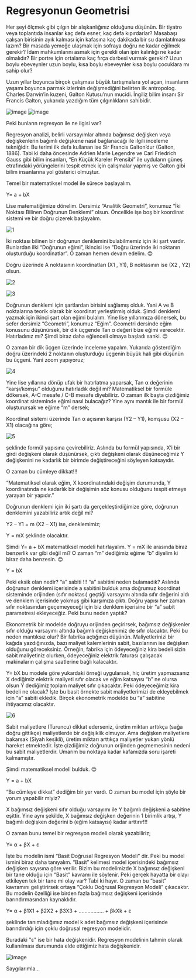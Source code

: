 # Regresyonun Geometrisi

Her şeyi ölçmek gibi çılgın bir alışkanlığınız olduğunu düşünün. Bir tiyatro veya toplantıda insanlar kaç defa esner, kaç defa kıpırdarlar? Masabaşı çalışan birisinin ayık kalması için kafasına kaç dakikada bir su damlatılması lazım? Bir masada yemeğe ulaşmak için sofraya doğru ne kadar eğilmek gerekir? İdam mahkumlarını asmak için gerekli olan ipin kalınlığı ne kadar olmalıdır? Bir portre için ortalama kaç fırça darbesi vurmak gerekir? Uzun boylu ebeveynler uzun boylu, kısa boylu ebeveynler kısa boylu çocuklara mı sahip olur? 

Uzun yıllar boyunca birçok çalışması büyük tartışmalara yol açan, insanların yaşamı boyunca parmak izlerinin değişmediğini belirten ilk antropolog. Charles Darwin’in kuzeni, Galton Kutusu’nun mucidi. İngiliz bilim insanı Sir Francis Galton, yukarıda yazdığım tüm çılgınlıkların sahibidir. 

![image](https://github.com/AnlasEkonomi/RegresyonunGeometrisi/assets/173607120/0814b80b-f2d7-48a3-bace-e266f552f230)   ![image](https://github.com/AnlasEkonomi/RegresyonunGeometrisi/assets/173607120/56f50335-cdc0-4420-879d-12dda23890ff)

Peki bunların regresyon ile ne ilgisi var?

Regresyon analizi, belirli varsayımlar altında bağımsız değişken veya değişkenlerin bağımlı değişkene nasıl bağlanacağı ile ilgili inceleme tekniğidir. Bu terimi ilk defa kullanan ise Sir Francis Galton’dur (Galton, 1886). Tabi ki daha öncesinde Adrien Marie Legendre ve Carl Friedrich Gauss gibi bilim insanları,  “En Küçük Kareler Prensibi” ile uyduların güneş etrafındaki yörüngelerini tespit etmek için çalışmalar yapmış ve Galton gibi bilim insanlarına yol gösterici olmuştur. 

Temel bir matematiksel model ile sürece başlayalım.

Y= a + bX 

Lise matematiğimize dönelim. Dersimiz “Analitik Geometri”, konumuz “İki Noktası Bilinen Doğrunun Denklemi” olsun. Öncelikle işe boş bir koordinat sistemi ve bir doğru çizerek başlayalım. 

![1](https://github.com/AnlasEkonomi/RegresyonunGeometrisi/assets/173607120/7b764ffd-8c14-45a8-86fa-1984e782ce2c)

İki noktası bilinen bir doğrunun denklemini bulabilmemiz için iki şart vardır. Bunlardan ilki “Doğrunun eğimi”, ikincisi ise “Doğru üzerinde iki noktanın oluşturduğu koordinatlar”. O zaman hemen devam edelim. 😊

Doğru üzerinde A noktasının koordinatları (X1 , Y1), B noktasının ise (X2 , Y2) olsun. 

![2](https://github.com/AnlasEkonomi/RegresyonunGeometrisi/assets/173607120/4b88e78a-d744-4ee2-8f22-424ea1c2f6fe)  

![3](https://github.com/AnlasEkonomi/RegresyonunGeometrisi/assets/173607120/5195ce63-8f98-49a6-af6b-eaee93c49574)

Doğrunun denklemi için şartlardan birisini sağlamış olduk. Yani A ve B noktalarına teorik olarak bir koordinat yerleştirmiş olduk. Şimdi denklemi yazmak için ikinci şart olan eğimi bulalım. Yine lise yıllarımıza dönersek, bu sefer dersimiz “Geometri”, konumuz “Eğim”. Geometri dersinde eğim konusunu düşünürsek, bir dik üçgende Tan α değeri bize eğimi verecektir. Hatırladınız mı? Şimdi biraz daha eğlenceli olmaya başladı sanki. 😊 

O zaman bir dik üçgen üzerinde inceleme yapalım. Yukarıda gösterdiğim doğru üzerindeki 2 noktanın oluşturduğu üçgenin büyük hali gibi düşünün bu üçgeni. Yani zoom yapıyoruz;

![4](https://github.com/AnlasEkonomi/RegresyonunGeometrisi/assets/173607120/2b39731c-d6c5-4e8c-8681-feb9d72b94c0)

Yine lise yıllarına dönüp ufak bir hatırlatma yaparsak, Tan α değerinin “karşı/komşu” olduğunu hatırladık değil mi? Matematiksel bir formüle dökersek, A-C mesafe / C-B mesafe diyebiliriz.
O zaman ilk başta çizdiğimiz koordinat sisteminde eğimi nasıl bulacağız? Yine aynı mantık ile bir formül oluşturursak ve eğime “m” dersek;


Koordinat sistemi üzerinde Tan α açısının karşısı (Y2 – Y1), komşusu  (X2 – X1) olacağına göre;

![5](https://github.com/AnlasEkonomi/RegresyonunGeometrisi/assets/173607120/84db11e1-f948-494a-8104-8f61efdbcce3)


şeklinde formül yapısına çevirebiliriz. Aslında bu formül yapısında, X’i bir girdi değişkeni olarak düşünürsek, çıktı değişkeni olarak düşüneceğimiz Y değişkenini ne kadarlık bir birimde değiştireceğini söyleyen katsayıdır.

O zaman bu cümleye dikkat!!!

“Matematiksel olarak eğim, X koordinatındaki değişim durumunda, Y koordinatında ne kadarlık bir değişimin söz konusu olduğunu tespit etmeye yarayan bir yapıdır.” 

Doğrunun denklemi için iki şartı da gerçekleştirdiğimize göre, doğrunun denklemini yazabiliriz artık değil mi? 

Y2 – Y1 = m (X2 – X1) ise, denklemimiz;

Y = mX şeklinde olacaktır. 

Şimdi Y= a + bX matematiksel modeli hatırlayalım. Y = mX ile arasında biraz benzerlik var gibi değil mi? O zaman “m” dediğimiz eğime “b” diyelim ki biraz daha benzesin. 😊

Y = bX 


Peki eksik olan nedir?  “a” sabiti !!! “a” sabitini neden bulamadık? Aslında doğrunun denklemi içerisinde a sabitini bulduk ama doğrumuz koordinat sisteminde orijinden (sıfır noktası) geçtiği varsayımı altında sıfır değerini aldı ve denklem içerisinde yokmuş gibi karşımıza çıktı. Doğru yapısı her zaman sıfır noktasından geçemeyeceği için biz denklem içerisine bir “a” sabit parametresi ekleyeceğiz. Peki bunu neden yaptık? 

Ekonometrik bir modelde doğruyu orijinden geçirirsek, bağımsız değişkenler sıfır olduğu varsayımı altında bağımlı değişkenimiz de sıfır olacaktır. Peki bu neden mantıksız olur? Bir fabrika açtığınızı düşünün. Maliyetlerinizi bir kağıda yazdığınızda, bazı maliyet kalemlerinin sabit, bazılarının ise değişken olduğunu göreceksiniz. Örneğin, fabrika için ödeyeceğiniz kira bedeli sizin sabit maliyetiniz olurken, ödeyeceğiniz elektrik faturası çalışacak makinaların çalışma saatlerine bağlı kalacaktır. 

Y= bX bu modele göre yukardaki örneği uygularsak, hiç üretim yapmazsanız X dediğimiz elektrik maliyeti sıfır olacak ve eğim katsayısı “b” ne olursa olsun Y dediğimiz toplam maliyet sıfır çıkacaktır. Peki ödeyeceğimiz kira bedeli ne olacak? İşte bu basit örnekte sabit maliyetlerimizi de ekleyebilmek için “a” sabiti ekledik. Birçok ekonometrik modelde bu “a” sabitine ihtiyacımız olacaktır. 

![6](https://github.com/AnlasEkonomi/RegresyonunGeometrisi/assets/173607120/cac4e876-7eb6-4dc0-b737-34b546ac89c2)


Sabit maliyetlere (Turuncu) dikkat ederseniz, üretim miktarı arttıkça (sağa doğru gittikçe) maliyetlerde bir değişiklik olmuyor. Ama değişken maliyetlere bakarsak (Siyah kesikli), üretim miktarı arttıkça maliyetler yukarı yönlü hareket etmektedir. İşte çizdiğimiz doğrunun orijinden geçmemesinin nedeni bu sabit maliyetlerdir. Umarım bu noktaya kadar kafamızda soru işareti kalmamıştır.

Şimdi matematiksel modeli bulduk. 😊

Y = a + bX  


“Bu cümleye dikkat” dediğim bir yer vardı. O zaman bu model için şöyle bir yorum yapabilir miyiz?

X bağımsız değişkeni sıfır olduğu varsayımı ile Y bağımlı değişkeni a sabitine eşittir. Yine aynı şekilde, X bağımsız değişken değerinin 1 birimlik artışı, Y bağımlı değişken değerini b (eğim katsayısı) kadar arttırır!!!

O zaman bunu temel bir regresyon modeli olarak yazabiliriz;

Y= α + βX + ε   

İşte bu modelin ismi “Basit Doğrusal Regresyon Modeli” dir. Peki bu model ismini biraz daha tanıyalım. “Basit” kelimesi model içerisindeki bağımsız değişken sayısına göre verilir. Bizim bu modelimizde X bağımsız değişkeni bir tane olduğu için “Basit” kavramı ile söylenir. Peki gerçek hayatta bir olayı etkileyen tek bir tane mi olay var? Tabi ki hayır. O zaman bu “basit” kavramını geliştirirsek ortaya “Çoklu Doğrusal Regresyon Modeli” çıkacaktır. Bu modelin özelliği ise birden fazla bağımsız değişkeni içerisinde barındırmasından kaynaklıdır. 


Y= α + β1X1 + β2X2 + β3X3 +  …………….. + βkXk + ε

şeklinde tanımladığımız model k adet bağımsız değişkeni içerisinde barındırdığı için çoklu doğrusal regresyon modelidir.

Buradaki "ε" ise bir hata değişkenidir. Regresyon modelinin tahmin olarak kullanılması durumunda elde ettiğimiz hata değişkenidir. 

![image](https://github.com/AnlasEkonomi/RegresyonunGeometrisi/assets/173607120/de3bf274-e4c2-446e-95b5-aeb3ad03a331)

Saygılarımla...
